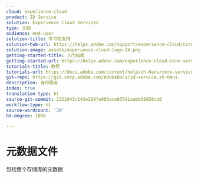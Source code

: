 ```yaml
---
cloud: experience-cloud
product: ID Service
solution: Experience Cloud Services
type: 文档
audience: end-user
solution-title: 学习和支持
solution-hub-url: https://helpx.adobe.com/support/experience-cloud/core-services.html
solution-image: assets/experience-cloud-logo-24.png
getting-started-title: 入门指南
getting-started-url: https://helpx.adobe.com/experience-cloud-core-services/get-started.html
tutorials-title: 教程
tutorials-url: https://docs.adobe.com/content/help/zh-Hans/core-services-learn/tutorials/overview.html
git-repo: https://git.corp.adobe.com/AdobeDocs/id-service.zh-Hans
description: 身份服务
index: true
translation-type: ht
source-git-commit: 2322d43c143e289fa903ace83591aabb58658cb0
workflow-type: ht
source-wordcount: '39'
ht-degree: 100%

---
```



# 元数据文件

包括整个存储库的元数据
